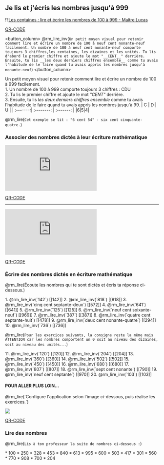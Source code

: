 
## Je lis et j'écris les nombres jusqu'à 999

!?[Les centaines : lire et écrire les nombres de 100 à 999 - Maître Lucas](https://youtu.be/AZLmIP48Xho?feature=shared)

<!-- class="qr_150" -->
[QR-CODE](https://youtu.be/AZLmIP48Xho?feature=shared)

<columns>

<button_column>
@rm_lire_inv(`Un petit moyen visuel pour retenir comment lire et écrire un nombre de 100 à neuf cent nonante-neuf facilement. Un nombre de 100 à neuf cent nonante-neuf comporte toujours 3 chiffres,les centaines, les dizaines et les unités. Tu lis d'abord le premier chiffre et ajoute le mot "__CENT__" derrière. Ensuite, tu lis __les deux derniers chiffres ensemble__ comme tu avais l'habitude de le faire quand tu avais appris les nombres jusqu'à nonante-neuf`)
</button_column>

<column>
Un petit moyen visuel pour retenir comment lire et écrire un nombre de 100 à 999 facilement.<br/> 1. Un nombre de 100 à 999 comporte toujours 3 chiffres : <db>C</db><dv>D</dv><dj>U</dj><br/> 2. Tu lis le premier chiffre et ajoute le mot <i>"CENT"</i> derrière.<br/> 3. Ensuite, tu lis <i> les deux derniers chiffres ensemble </i> comme tu avais l'habitude de le faire quand tu avais appris les nombres jusqu'à 99.
</column>

</columns>

<exercice>
<!-- data-type="none" data-sortable="false" -->
| <db>C</db> | <dv>D</dv> | <dj>U</dj> |
| :-------:| :--------: | :-------: |
|6|5|4|
</exercice>

@rm_lire(`Cet exemple se lit : "6 cent 54" - six cent cinquante-quatre.`)

### Associer des nombres dictés à leur écriture mathématique

<div class="lia-iframe-wrapper">
  <iframe src="https://learningapps.org/watch?v=p2u0jv42k24"
    allowfullscreen="true"
    webkitallowfullscreen="true"
    mozallowfullscreen="true"
    frameborder="0"></iframe>
</div>

<!-- class="qr_150" -->
[QR-CODE](https://learningapps.org/watch?v=p2u0jv42k24)

<hr>

<div class="lia-iframe-wrapper">
  <iframe src="https://learningapps.org/watch?v=pyic9jeza24"
    allowfullscreen="true"
    webkitallowfullscreen="true"
    mozallowfullscreen="true"
    frameborder="0"></iframe>
</div>

<!-- class="qr_150" -->
[QR-CODE](https://learningapps.org/watch?v=pyic9jeza24)


### Écrire des nombres dictés en écriture mathématique
@rm_lire(Écoute les nombres qui te sont dictés et écris ta réponse ci-dessous.)

<exercice>
1. @rm_lire_inv(`142`)
[[142]]
</exercice>

<exercice>
2. @rm_lire_inv(`818`)
[[818]]
</exercice>

<exercice>
3. @rm_lire_inv(`cinq cent septante-deux`)
[[572]]
</exercice>

<exercice>
4. @rm_lire_inv(`641`)
[[641]]
</exercice>

<exercice>
5. @rm_lire_inv(`125`)
[[125]]
</exercice>

<exercice>
6. @rm_lire_inv(`neuf cent soixante-neuf`)
[[969]]
</exercice>

<exercice>
7. @rm_lire_inv(`387`)
[[387]]
</exercice>

<exercice>
8. @rm_lire_inv(`quatre cent septante-huit`)
[[478]]
</exercice>

<exercice>
9. @rm_lire_inv(`deux cent nonante-quatre`)
[[294]]
</exercice>

<exercice>
10. @rm_lire_inv(`736`)
[[736]]
</exercice>

@rm_lire(`Pour les exercices suivants, la consigne reste la même mais ATTENTION car les nombres comportent un 0 soit au niveau des dizaines, soit au niveau des unités...`)

<exercice>
11. @rm_lire_inv(`120`)
[[120]]
</exercice>

<exercice>
12. @rm_lire_inv(`204`)
[[204]]
</exercice>

<exercice>
13. @rm_lire_inv(`360`)
[[360]]
</exercice>

<exercice>
14. @rm_lire_inv(`502`)
[[502]]
</exercice>

<exercice>
15. @rm_lire_inv(`450`)
[[450]]
</exercice>

<exercice>
16. @rm_lire_inv(`680`)
[[680]]
</exercice>

<exercice>
17. @rm_lire_inv(`807`)
[[807]]
</exercice>

<exercice>
18. @rm_lire_inv(`sept cent nonante`)
[[790]]
</exercice>

<exercice>
19. @rm_lire_inv(`neuf cent septante`)
[[970]]
</exercice>

<exercice>
20. @rm_lire_inv(`103`)
[[103]]
</exercice>

<h4>POUR ALLER PLUS LOIN...</h4>
@rm_lire(`Configure l'application selon l'image ci-dessous, puis réalise les exercices.`)

[<div><img src="https://cours.relaxmaths.be/images/numeration/nombres_chiffres.png" loading="lazy" /></div>](https://www.logicieleducatif.fr/jeu/nombres-en-chiffres)

<!-- class="qr_150" -->
[QR-CODE](https://www.logicieleducatif.fr/jeu/nombres-en-chiffres)

### Lire des nombres

@rm_lire(`Lis à ton professeur la suite de nombres ci-dessous :`)

<exercice>
* 100
* 250
* 328
* 453
* 840
* 613
* 995
* 600
* 503
* 417
* 301
* 560
* 770
* 908
* 700
* 204
</exercice>
